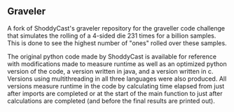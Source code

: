 ## Graveler

A fork of ShoddyCast's graveler repository for the graveller code challenge that simulates the rolling of a 4-sided die 231 times for a billion samples. This is done to see the highest number of "ones" rolled over these samples.

The original python code made by ShoddyCast is available for reference with modifications made to measure runtime as well as an optimized python version of the code, a version written in java, and a version written in c. Versions using multithreading in all three languages were also produced. All versions measure runtime in the code by calculating time elapsed from just after imports are completed or at the start of the main function to just after calculations are completed (and before the final results are printed out).
